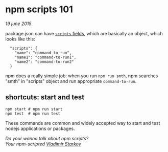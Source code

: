 # npm scripts 101

_19 june 2015_

package.json can have [`scripts` fields](scripts), which are basically an object, which
looks like this:

      "scripts": {
        "name": "command-to-run",
        "name1": "command-to-run1",
        "name2": "command-to-run2"
      }

npm does a really simple job: when you run `npm run smth`, npm searches "smth" in "scripts" object and run appropriate `command-to-run`.

## shortcuts: start and test

    npm start # npm run start
    npm test  # npm run test

These commands are common and widely accepted way to start and test nodejs applications or packages.

[scripts]: https://docs.npmjs.com/misc/scripts

_Do your wanna talk about npm scripts?  
Your npm-scripted [Vladimir Starkov](https://iamstarkov.com)_
